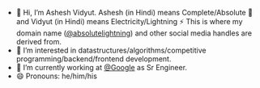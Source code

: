 - 👋 Hi, I’m Ashesh Vidyut. Ashesh (in Hindi) means Complete/Absolute 💯 and Vidyut (in Hindi) means Electricity/Lightning ⚡ 
    This is where my domain name ([@absolutelightning](https://absolutelightning.me/)) and other social media handles are derived from.
- 👀 I’m interested in datastructures/algorithms/competitive programming/backend/frontend development.
- 🌱 I’m currently working at [@Google](https://github.com/google/) as Sr Engineer.
- 😄 Pronouns: he/him/his
